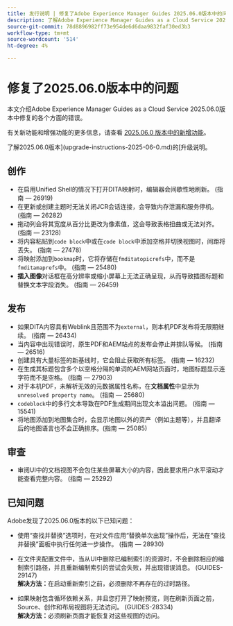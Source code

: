 ```yaml
---
title: 发行说明 | 修复了Adobe Experience Manager Guides 2025.06.0版本中的问题
description: 了解Adobe Experience Manager Guides as a Cloud Service 2025.06.0版本中的错误修复。
source-git-commit: 78d8896982ff73e954de6d6daa9832faf30ed3b3
workflow-type: tm+mt
source-wordcount: '514'
ht-degree: 4%

---
```


# 修复了2025.06.0版本中的问题

本文介绍Adobe Experience Manager Guides as a Cloud Service 2025.06.0版本中修复的各个方面的错误。

有关新功能和增强功能的更多信息，请查看 [2025.06.0 版本中的新增功能](whats-new-2025-06-0.md)。

了解2025.06.0版本](upgrade-instructions-2025-06-0.md)的[升级说明。

## 创作

- 在启用Unified Shell的情况下打开DITA映射时，编辑器会间歇性地刷新。 (指南 — 26919)
- 在更新或创建主题时无法关闭JCR会话连接，会导致内存泄漏和服务停机。 (指南 — 26282)
- 拖动列会将其宽度从百分比更改为像素值，这会导致表格扭曲或无法对齐。(指南 — 23128)
- 将内容粘贴到`code block`中或在`code block`中添加空格并切换视图时，间距将丢失。 (指南 — 27478)
- 将映射添加到`bookmap`时，它将存储在`fmditatopicrefs`中，而不是`fmditamaprefs`中。 (指南 — 25480)
- **插入图像**&#x200B;对话框在高分辨率或缩小屏幕上无法正确呈现，从而导致插图标题和替换文本字段消失。 (指南 — 26459)


## 发布

- 如果DITA内容具有Weblink且范围不为`external`，则本机PDF发布将无限期继续。 (指南 — 26434)
- 当内容中出现错误时，原生PDF和AEM站点的发布会停止并排队等候。 (指南 — 26516)
- 创建具有大量标签的新基线时，它会阻止获取所有标签。 (指南 — 16232)
- 在生成其标题包含多个以空格分隔的单词的AEM网站页面时，地图标题显示连字符而不是空格。 (指南 — 27903)
- 对于本机PDF，未解析无效的元数据属性名称，在&#x200B;**文档属性**&#x200B;中显示为`unresolved property name`。 (指南 — 25680)
- `codeblock`中的多行文本导致在PDF生成期间出现文本溢出问题。 (指南 — 15541)
- 将地图添加到地图集合时，会显示地图以外的资产（例如主题等），并且翻译后的地图语言也不会正确排序。(指南 — 25085)


## 审查

- 审阅UI中的文档视图不会包住某些屏幕大小的内容，因此要求用户水平滚动才能查看完整内容。 (指南 — 25292)


## 已知问题

Adobe发现了2025.06.0版本的以下已知问题：

- 使用“查找并替换”选项时，在对文件应用“替换单次出现”操作后，无法在“查找并替换”面板中执行任何进一步操作。 (指南 — 28930)

- 在文件夹配置文件中，当从UI中删除已编制索引的资源时，不会删除相应的编制索引路径，并且重新编制索引的尝试会失败，并出现错误消息。 (GUIDES-29147) <br>**解决方法：**&#x200B;在启动重新索引之前，必须删除不再存在的过时路径。

- 如果映射包含循环依赖关系，并且您打开了映射预览，则在刷新页面之前，Source、创作和布局视图将无法访问。 (GUIDES-28334) <br>**解决方法：**&#x200B;必须刷新页面才能恢复对这些视图的访问。
